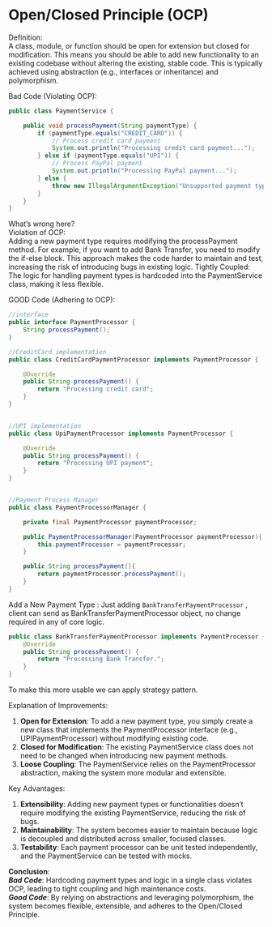 # Open/Closed Principle (OCP)

Definition:  
A class, module, or function should be open for extension but closed for modification. This means you should be able to add new functionality to an existing codebase without altering the existing, stable code. This is typically achieved using abstraction (e.g., interfaces or inheritance) and polymorphism.

Bad Code (Violating OCP):
```java
public class PaymentService {

    public void processPayment(String paymentType) {
        if (paymentType.equals("CREDIT_CARD")) {
            // Process credit card payment
            System.out.println("Processing credit card payment...");
        } else if (paymentType.equals("UPI")) {
            // Process PayPal payment
            System.out.println("Processing PayPal payment...");
        } else {
            throw new IllegalArgumentException("Unsupported payment type");
        }
    }
}
```
What’s wrong here?  
Violation of OCP:  
Adding a new payment type requires modifying the processPayment method. For example, if you want to add Bank Transfer, you need to modify the if-else block.
This approach makes the code harder to maintain and test, increasing the risk of introducing bugs in existing logic.
Tightly Coupled: The logic for handling payment types is hardcoded into the PaymentService class, making it less flexible.

GOOD Code (Adhering to OCP): 
```java
//interface
public interface PaymentProcessor {
    String processPayment();
}

//CreditCard implementation
public class CreditCardPaymentProcessor implements PaymentProcessor {

    @Override
    public String processPayment() {
        return "Processing credit card";
    }
}


//UPI implementation
public class UpiPaymentProcessor implements PaymentProcessor {

    @Override
    public String processPayment() {
        return "Processing UPI payment";
    }
}


//Payment Process Manager
public class PaymentProcessorManager {

    private final PaymentProcessor paymentProcessor;

    public PaymentProcessorManager(PaymentProcessor paymentProcessor){
        this.paymentProcessor = paymentProcessor;
    }

    public String processPayment(){
        return paymentProcessor.processPayment();
    }
}

```

Add a New Payment Type : 
Just adding `BankTransferPaymentProcessor` , client can send as BankTransferPaymentProcessor object, no change
required in any of core logic.
```java
public class BankTransferPaymentProcessor implements PaymentProcessor {
    @Override
    public String processPayment() {
        return "Processing Bank Transfer.";
    }
}
```

To make this more usable we can apply strategy pattern.

Explanation of Improvements:  
1. **Open for Extension**: To add a new payment type, you simply create a new class that implements the PaymentProcessor interface (e.g., UPIPaymentProcessor) without modifying existing code. 
2. **Closed for Modification**: The existing PaymentService class does not need to be changed when introducing new payment methods. 
3. **Loose Coupling**: The PaymentService relies on the PaymentProcessor abstraction, making the system more modular and extensible.


Key Advantages:  
1. **Extensibility**: Adding new payment types or functionalities doesn’t require modifying the existing PaymentService, reducing the risk of bugs. 
2. **Maintainability**: The system becomes easier to maintain because logic is decoupled and distributed across smaller, focused classes. 
3. **Testability**: Each payment processor can be unit tested independently, and the PaymentService can be tested with mocks.


**Conclusion**:  
**_Bad Code_**: Hardcoding payment types and logic in a single class violates OCP, leading to tight coupling and high maintenance costs.  
**_Good Code_**: By relying on abstractions and leveraging polymorphism, the system becomes flexible, extensible, and adheres to the Open/Closed Principle.
